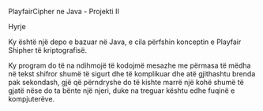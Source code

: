 PlayfairCipher ne Java - Projekti II

 Hyrje
 
 Ky është një depo e bazuar në Java, e cila përfshin konceptin e Playfair Shipher të kriptografisë.

Ky program do të na ndihmojë të kodojmë mesazhe me përmasa të mëdha në tekst shifror shumë të sigurt dhe të komplikuar dhe atë gjithashtu brenda pak sekondash, gjë që përndryshe do të kishte marrë një kohë shumë të gjatë nëse do ta bënte një njeri, duke na treguar kështu edhe fuqinë e  kompjuterëve.

